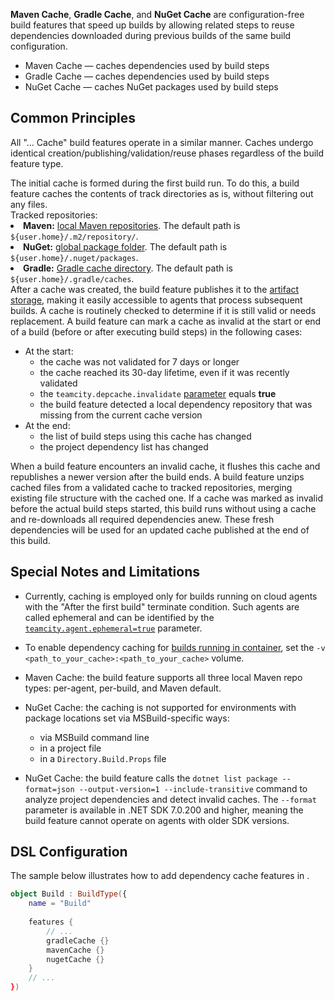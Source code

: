 [//]: # (title: Dependency Caches)


**Maven Cache**, **Gradle Cache**, and **NuGet Cache** are configuration-free build features that speed up builds by allowing related steps to reuse dependencies downloaded during previous builds of the same build configuration.

* Maven Cache — caches dependencies used by [](maven.md) build steps
* Gradle Cache — caches dependencies used by [](gradle.md) build steps
* NuGet Cache — caches NuGet packages used by [](net.md) build steps



## Common Principles

All "... Cache" build features operate in a similar manner. Caches undergo identical creation/publishing/validation/reuse phases regardless of the build feature type.


<deflist type="narrow">
    <def title="Caching">
        The initial cache is formed during the first build run. To do this, a build feature caches the contents of track directories as is, without filtering out any files.<br/>
        Tracked repositories:
        <list type="bullet">
            <li><b>Maven:</b> <a href="https://maven.apache.org/guides/introduction/introduction-to-repositories.html">local Maven repositories</a>. The default path is <code>${user.home}/.m2/repository/</code>.</li>
            <li><b>NuGet:</b> <a href="https://learn.microsoft.com/en-us/nuget/consume-packages/managing-the-global-packages-and-cache-folders">global package folder</a>. The default path is <code>${user.home}/.nuget/packages</code>.</li>
            <li><b>Gradle:</b> <a href="https://docs.gradle.org/current/userguide/dependency_resolution.html#sub:cache_copy">Gradle cache directory</a>. The default path is <code>${user.home}/.gradle/caches</code>.</li>
        </list>
    </def>
    <def title="Publishing">
        After a cache was created, the build feature publishes it to the <a href="configuring-artifacts-storage.md">artifact storage</a>, making it easily accessible to agents that process subsequent builds.
    </def>
    <def title="Validation">
        A cache is routinely checked to determine if it is still valid or needs replacement. A build feature can mark a cache as invalid at the start or end of a build (before or after executing build steps) in the following cases:
        <ul>
            <li>At the start:
                <ul>
                    <li>the cache was not validated for 7 days or longer</li>
                    <li>the cache reached its 30-day lifetime, even if it was recently validated</li>
                    <li>the <code>teamcity.depcache.invalidate</code> <a href="configuring-build-parameters.md">parameter</a> equals <b>true</b></li>
                    <li>the build feature detected a local dependency repository that was missing from the current cache version</li>
                </ul>
            </li>
            <li>At the end:
                <ul>
                    <li>the list of build steps using this cache has changed</li>
                    <li>the project dependency list has changed</li>
                </ul>
            </li>
        </ul>
        When a build feature encounters an invalid cache, it flushes this cache and republishes a newer version after the build ends.
    </def>
    <def title="Usage">
        A build feature unzips cached files from a validated cache to tracked repositories, merging existing file structure with the cached one. If a cache was marked as invalid before the actual build steps started, this build runs without using a cache and re-downloads all required dependencies anew. These fresh dependencies will be used for an updated cache published at the end of this build.
    </def>
</deflist>


## Special Notes and Limitations

* Currently, caching is employed only for builds running on cloud agents with the "After the first build" terminate condition. Such agents are called ephemeral and can be identified by the [`teamcity.agent.ephemeral=true`](predefined-build-parameters.md) parameter.

* To enable dependency caching for [builds running in container](container-wrapper.md), set the `-v <path_to_your_cache>:<path_to_your_cache>` volume.

* Maven Cache: the build feature supports all three local Maven repo types: per-agent, per-build, and Maven default.

* NuGet Cache: the caching is not supported for environments with package locations set via MSBuild-specific ways:

    * via MSBuild command line
    * in a project file
    * in a `Directory.Build.Props` file

* NuGet Cache: the build feature calls the `dotnet list package --format=json --output-version=1 --include-transitive` command to analyze project dependencies and detect invalid caches. The `--format` parameter is available in .NET SDK 7.0.200 and higher, meaning the build feature cannot operate on agents with older SDK versions.


## DSL Configuration

The sample below illustrates how to add dependency cache features in [](kotlin-dsl.md).

```Kotlin
object Build : BuildType({
    name = "Build"
    
    features {
        // ...
        gradleCache {}
        mavenCache {}
        nugetCache {}
    }
    // ...
})
```